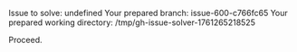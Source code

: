 Issue to solve: undefined
Your prepared branch: issue-600-c766fc65
Your prepared working directory: /tmp/gh-issue-solver-1761265218525

Proceed.